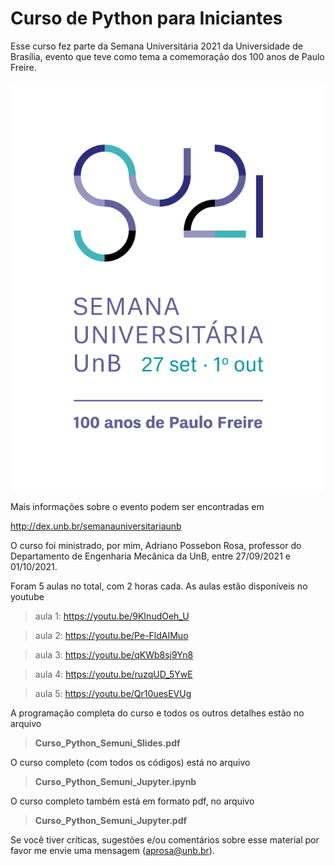 # Curso de Python para Iniciantes

Esse curso fez parte da Semana Universitária 2021 da Universidade de Brasília, evento que teve como tema a comemoração dos 100 anos de Paulo Freire.

![imagem](Semuni_UnB_2021.png)

Mais informações sobre o evento podem ser encontradas em

http://dex.unb.br/semanauniversitariaunb

O curso foi ministrado, por mim, Adriano Possebon Rosa, professor do Departamento de Engenharia Mecânica da UnB, entre 27/09/2021 e 01/10/2021. 

Foram 5 aulas no total, com 2 horas cada. As aulas estão disponíveis no youtube

> aula 1: https://youtu.be/9KInudOeh_U

> aula 2: https://youtu.be/Pe-FldAIMuo

> aula 3: https://youtu.be/qKWb8sj9Yn8

> aula 4: https://youtu.be/ruzqUD_5YwE

> aula 5: https://youtu.be/Qr10uesEVUg

A programação completa do curso e todos os outros detalhes estão no arquivo

> **Curso_Python_Semuni_Slides.pdf** 

O curso completo (com todos os códigos) está no arquivo 

> **Curso_Python_Semuni_Jupyter.ipynb**

O curso completo também está em formato pdf, no arquivo

> **Curso_Python_Semuni_Jupyter.pdf**


Se você tiver críticas, sugestões e/ou comentários sobre esse material por favor me envie uma mensagem (aprosa@unb.br). 